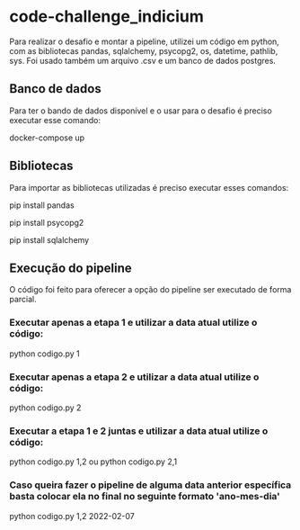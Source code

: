 # code-challenge_indicium

Para realizar o desafio e montar a pipeline, utilizei um código em python, com as bibliotecas pandas, sqlalchemy, psycopg2, os, datetime, pathlib, sys. Foi usado também um arquivo .csv e um banco de dados postgres.

## Banco de dados

Para ter o bando de dados disponível e o usar para o desafio é preciso executar esse comando:

docker-compose up

## Bibliotecas

Para importar as bibliotecas utilizadas é preciso executar esses comandos:

pip install pandas

pip install psycopg2

pip install sqlalchemy

## Execução do pipeline

O código foi feito para oferecer a opção do pipeline ser executado de forma parcial.
### Executar apenas a etapa 1 e utilizar a data atual utilize o código:

python codigo.py 1

### Executar apenas a etapa 2 e utilizar a data atual utilize o código:

python codigo.py 2

### Executar a etapa 1 e 2 juntas e utilizar a data atual utilize o código:

python codigo.py  1,2 ou python codigo.py 2,1 

### Caso queira fazer o pipeline de alguma data anterior específica basta colocar ela no final no seguinte formato 'ano-mes-dia'


python codigo.py 1,2 2022-02-07






